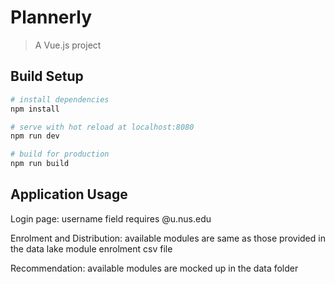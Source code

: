 # Plannerly

> A Vue.js project

## Build Setup

``` bash
# install dependencies
npm install

# serve with hot reload at localhost:8080
npm run dev

# build for production
npm run build

```
## Application Usage


Login page: username field requires @u.nus.edu

Enrolment and Distribution: available modules are same as those provided in the data lake module enrolment csv file

Recommendation: available modules are mocked up in the data folder

